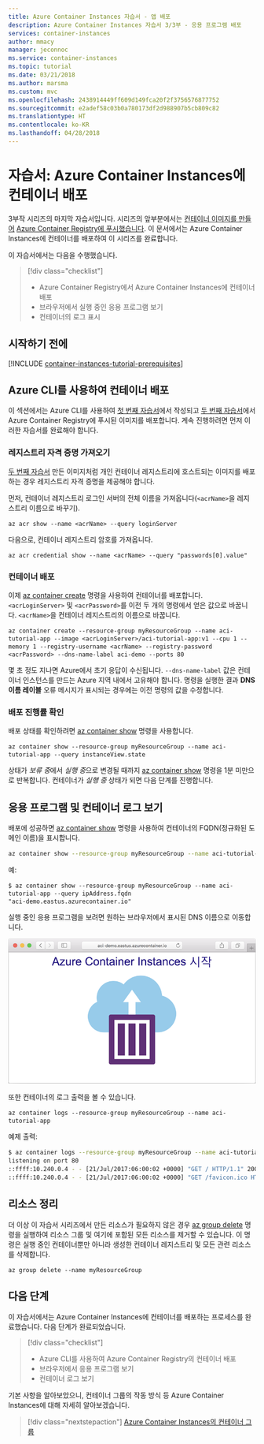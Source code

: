 ```yaml
---
title: Azure Container Instances 자습서 - 앱 배포
description: Azure Container Instances 자습서 3/3부 - 응용 프로그램 배포
services: container-instances
author: mmacy
manager: jeconnoc
ms.service: container-instances
ms.topic: tutorial
ms.date: 03/21/2018
ms.author: marsma
ms.custom: mvc
ms.openlocfilehash: 2438914449ff609d149fca20f2f3756576877752
ms.sourcegitcommit: e2adef58c03b0a780173df2d988907b5cb809c82
ms.translationtype: HT
ms.contentlocale: ko-KR
ms.lasthandoff: 04/28/2018
---
```

# <a name="tutorial-deploy-a-container-to-azure-container-instances"></a>자습서: Azure Container Instances에 컨테이너 배포

3부작 시리즈의 마지막 자습서입니다. 시리즈의 앞부분에서는 [컨테이너 이미지를 만들어](container-instances-tutorial-prepare-app.md) [Azure Container Registry에 푸시했습니다](container-instances-tutorial-prepare-acr.md). 이 문서에서는 Azure Container Instances에 컨테이너를 배포하여 이 시리즈를 완료합니다.

이 자습서에서는 다음을 수행했습니다.

> [!div class="checklist"]
> * Azure Container Registry에서 Azure Container Instances에 컨테이너 배포
> * 브라우저에서 실행 중인 응용 프로그램 보기
> * 컨테이너의 로그 표시

## <a name="before-you-begin"></a>시작하기 전에

[!INCLUDE [container-instances-tutorial-prerequisites](../../includes/container-instances-tutorial-prerequisites.md)]

## <a name="deploy-the-container-using-the-azure-cli"></a>Azure CLI를 사용하여 컨테이너 배포

이 섹션에서는 Azure CLI를 사용하여 [첫 번째 자습서](container-instances-tutorial-prepare-app.md)에서 작성되고 [두 번째 자습서](container-instances-tutorial-prepare-acr.md)에서 Azure Container Registry에 푸시된 이미지를 배포합니다. 계속 진행하려면 먼저 이러한 자습서를 완료해야 합니다.

### <a name="get-registry-credentials"></a>레지스트리 자격 증명 가져오기

[두 번째 자습서](container-instances-tutorial-prepare-acr.md) 만든 이미지처럼 개인 컨테이너 레지스트리에 호스트되는 이미지를 배포하는 경우 레지스트리 자격 증명을 제공해야 합니다.

먼저, 컨테이너 레지스트리 로그인 서버의 전체 이름을 가져옵니다(`<acrName>`을 레지스트리 이름으로 바꾸기).

```azurecli
az acr show --name <acrName> --query loginServer
```

다음으로, 컨테이너 레지스트리 암호를 가져옵니다.

```azurecli
az acr credential show --name <acrName> --query "passwords[0].value"
```

### <a name="deploy-container"></a>컨테이너 배포

이제 [az container create][az-container-create] 명령을 사용하여 컨테이너를 배포합니다. `<acrLoginServer>` 및 `<acrPassword>`를 이전 두 개의 명령에서 얻은 값으로 바꿉니다. `<acrName>`을 컨테이너 레지스트리의 이름으로 바꿉니다.

```azurecli
az container create --resource-group myResourceGroup --name aci-tutorial-app --image <acrLoginServer>/aci-tutorial-app:v1 --cpu 1 --memory 1 --registry-username <acrName> --registry-password <acrPassword> --dns-name-label aci-demo --ports 80
```

몇 초 정도 지나면 Azure에서 초기 응답이 수신됩니다. `--dns-name-label` 값은 컨테이너 인스턴스를 만드는 Azure 지역 내에서 고유해야 합니다. 명령을 실행한 결과 **DNS 이름 레이블** 오류 메시지가 표시되는 경우에는 이전 명령의 값을 수정합니다.

### <a name="verify-deployment-progress"></a>배포 진행률 확인

배포 상태를 확인하려면 [az container show][az-container-show] 명령을 사용합니다.

```azurecli
az container show --resource-group myResourceGroup --name aci-tutorial-app --query instanceView.state
```

상태가 *보류 중*에서 *실행 중*으로 변경될 때까지 [az container show][az-container-show] 명령을 1분 미만으로 반복합니다. 컨테이너가 *실행 중* 상태가 되면 다음 단계를 진행합니다.

## <a name="view-the-application-and-container-logs"></a>응용 프로그램 및 컨테이너 로그 보기

배포에 성공하면 [az container show][az-container-show] 명령을 사용하여 컨테이너의 FQDN(정규화된 도메인 이름)을 표시합니다.

```bash
az container show --resource-group myResourceGroup --name aci-tutorial-app --query ipAddress.fqdn
```

예: 
```console
$ az container show --resource-group myResourceGroup --name aci-tutorial-app --query ipAddress.fqdn
"aci-demo.eastus.azurecontainer.io"
```

실행 중인 응용 프로그램을 보려면 원하는 브라우저에서 표시된 DNS 이름으로 이동합니다.

![브라우저의 Hello World 앱][aci-app-browser]

또한 컨테이너의 로그 출력을 볼 수 있습니다.

```azurecli
az container logs --resource-group myResourceGroup --name aci-tutorial-app
```

예제 출력:

```bash
$ az container logs --resource-group myResourceGroup --name aci-tutorial-app
listening on port 80
::ffff:10.240.0.4 - - [21/Jul/2017:06:00:02 +0000] "GET / HTTP/1.1" 200 1663 "-" "Mozilla/5.0 (Macintosh; Intel Mac OS X 10_12_5) AppleWebKit/537.36 (KHTML, like Gecko) Chrome/59.0.3071.115 Safari/537.36"
::ffff:10.240.0.4 - - [21/Jul/2017:06:00:02 +0000] "GET /favicon.ico HTTP/1.1" 404 150 "http://aci-demo.eastus.azurecontainer.io/" "Mozilla/5.0 (Macintosh; Intel Mac OS X 10_12_5) AppleWebKit/537.36 (KHTML, like Gecko) Chrome/59.0.3071.115 Safari/537.36"
```

## <a name="clean-up-resources"></a>리소스 정리

더 이상 이 자습서 시리즈에서 만든 리소스가 필요하지 않은 경우 [az group delete][az-group-delete] 명령을 실행하여 리소스 그룹 및 여기에 포함된 모든 리소스를 제거할 수 있습니다. 이 명령은 실행 중인 컨테이너뿐만 아니라 생성한 컨테이너 레지스트리 및 모든 관련 리소스를 삭제합니다.

```azurecli-interactive
az group delete --name myResourceGroup
```

## <a name="next-steps"></a>다음 단계

이 자습서에서는 Azure Container Instances에 컨테이너를 배포하는 프로세스를 완료했습니다. 다음 단계가 완료되었습니다.

> [!div class="checklist"]
> * Azure CLI를 사용하여 Azure Container Registry의 컨테이너 배포
> * 브라우저에서 응용 프로그램 보기
> * 컨테이너 로그 보기

기본 사항을 알아보았으니, 컨테이너 그룹의 작동 방식 등 Azure Container Instances에 대해 자세히 알아보겠습니다.

> [!div class="nextstepaction"]
> [Azure Container Instances의 컨테이너 그룹](container-instances-container-groups.md)

<!-- IMAGES -->
[aci-app-browser]: ./media/container-instances-quickstart/aci-app-browser.png

<!-- LINKS - external -->
[docker-linux]: https://docs.docker.com/engine/installation/#supported-platforms
[docker-login]: https://docs.docker.com/engine/reference/commandline/login/
[docker-mac]: https://docs.docker.com/docker-for-mac/
[docker-push]: https://docs.docker.com/engine/reference/commandline/push/
[docker-tag]: https://docs.docker.com/engine/reference/commandline/tag/
[docker-windows]: https://docs.docker.com/docker-for-windows/

<!-- LINKS - internal -->
[az-container-create]: /cli/azure/container#az_container_create
[az-container-show]: /cli/azure/container#az_container_show
[az-group-delete]: /cli/azure/group#az_group_delete
[azure-cli-install]: /cli/azure/install-azure-cli
[prepare-app]: ./container-instances-tutorial-prepare-app.md
